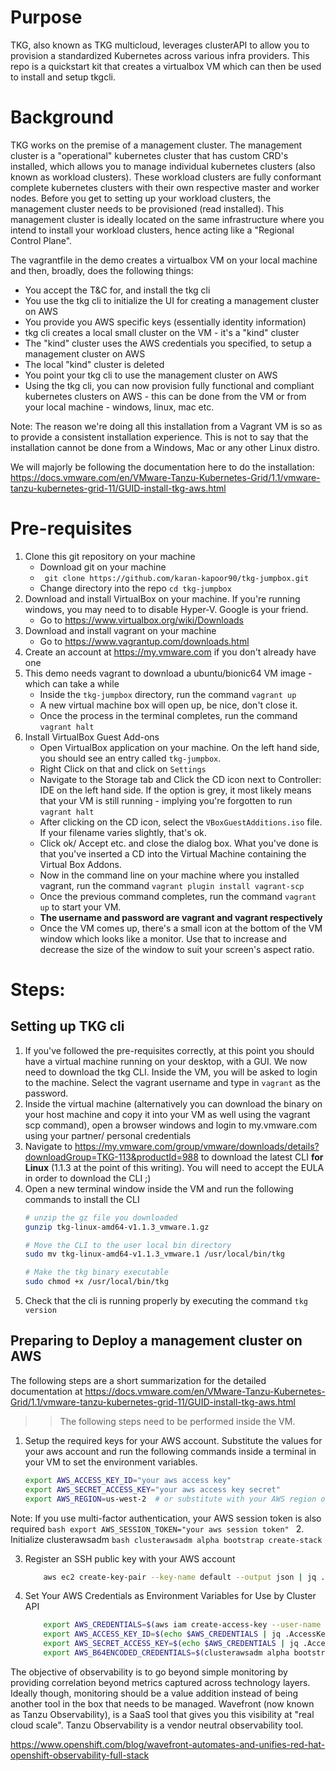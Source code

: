 # Purpose

TKG, also known as TKG multicloud, leverages clusterAPI to allow you to provision a standardized Kubernetes across various infra providers. This repo is a quickstart kit that creates a virtualbox VM which can then be used to install and setup tkgcli.

# Background

TKG works on the premise of a management cluster. The management cluster is a "operational" kubernetes cluster that has custom CRD's installed, which allows you to manage individual kubernetes clusters (also known as workload clusters). These workload clusters are fully conformant complete kubernetes clusters with their own respective master and worker nodes. Before you get to setting up your workload clusters, the management cluster needs to be provisioned (read installed). This management cluster is ideally located on the same infrastructure where you intend to install your workload clusters, hence acting like a "Regional Control Plane".

The vagrantfile in the demo creates a virtualbox VM on your local machine and then, broadly, does the following things:

- You accept the T&C for, and install the tkg cli
- You use the tkg cli to initialize the UI for creating a management cluster on AWS
- You provide you AWS specific keys (essentially identity information)
- tkg cli creates a local small cluster on the VM - it's a "kind" cluster
- The "kind" cluster uses the AWS credentials you specified, to setup a management cluster on AWS
- The local "kind" cluster is deleted
- You point your tkg cli to use the management cluster on AWS
- Using the tkg cli, you can now provision fully functional and compliant kubernetes clusters on AWS - this can be done from the VM or from your local machine - windows, linux, mac etc.

Note: The reason we're doing all this installation from a Vagrant VM is so as to provide a consistent installation experience. This is not to say that the installation cannot be done from a Windows, Mac or any other Linux distro.

We will majorly be following the documentation here to do the installation: https://docs.vmware.com/en/VMware-Tanzu-Kubernetes-Grid/1.1/vmware-tanzu-kubernetes-grid-11/GUID-install-tkg-aws.html 

# Pre-requisites

1. Clone this git repository on your machine
    - Download git on your machine
    - ` git clone https://github.com/karan-kapoor90/tkg-jumpbox.git`
    - Change directory into the repo `cd tkg-jumpbox`
2. Download and install VirtualBox on your machine. If you're running windows, you may need to to disable Hyper-V. Google is your friend.
    - Go to https://www.virtualbox.org/wiki/Downloads 
3. Download and install vagrant on your machine
    - Go to https://www.vagrantup.com/downloads.html 
4. Create an account at https://my.vmware.com if you don't already have one
5. This demo needs vagrant to download a ubuntu/bionic64 VM image - which can take a while
    - Inside the `tkg-jumpbox` directory, run the command `vagrant up`
    - A new virtual machine box will open up, be nice, don't close it.
    - Once the process in the terminal completes, run the command `vagrant halt`
6. Install VirtualBox Guest Add-ons
    - Open VirtualBox application on your machine. On the left hand side, you should see an entry called `tkg-jumpbox`.
    - Right Click on that and click on `Settings`
    - Navigate to the Storage tab and Click the CD icon next to Controller: IDE on the left hand side. If the option is grey, it most likely means that your VM is still running - implying you're forgotten to run `vagrant halt`
    - After clicking on the CD icon, select the `VBoxGuestAdditions.iso` file. If your filename varies slightly, that's ok.
    - Click ok/ Accept etc. and close the dialog box. What you've done is that you've inserted a CD into the Virtual Machine containing the Virtual Box Addons.
    - Now in the command line on your machine where you installed vagrant, run the command `vagrant plugin install vagrant-scp`
    - Once the previous command completes, run the command `vagrant up` to start your VM.
    - **The username and password are vagrant and vagrant respectively**
    - Once the VM comes up, there's a small icon at the bottom of the VM window which looks like a monitor. Use that to increase and decrease the size of the window to suit your screen's aspect ratio.

# Steps:

## Setting up TKG cli

1. If you've followed the pre-requisites correctly, at this point you should have a virtual machine running on your desktop, with a GUI. We now need to download the tkg CLI. Inside the VM, you will be asked to login to the machine. Select the vagrant username and type in `vagrant` as the password. 
2. Inside the virtual machine (alternatively you can download the binary on your host machine and copy it into your VM as well using the vagrant scp command), open a browser windows and login to my.vmware.com using your partner/ personal credentials
3. Navigate to https://my.vmware.com/group/vmware/downloads/details?downloadGroup=TKG-113&productId=988 to download the latest CLI **for Linux** (1.1.3 at the point of this writing). You will need to accept the EULA in order to download the CLI ;)
4. Open a new terminal window inside the VM and run the following commands to install the CLI
    ```bash
    # unzip the gz file you downloaded
    gunzip tkg-linux-amd64-v1.1.3_vmware.1.gz

    # Move the CLI to the user local bin directory
    sudo mv tkg-linux-amd64-v1.1.3_vmware.1 /usr/local/bin/tkg

    # Make the tkg binary executable
    sudo chmod +x /usr/local/bin/tkg
    ```
5. Check that the cli is running properly by executing the command `tkg version`

## Preparing to Deploy a management cluster on AWS

The following steps are a short summarization for the detailed documentation at https://docs.vmware.com/en/VMware-Tanzu-Kubernetes-Grid/1.1/vmware-tanzu-kubernetes-grid-11/GUID-install-tkg-aws.html 

>> The following steps need to be performed inside the VM.

1. Setup the required keys for your AWS account. Substitute the values for your aws account and run the following commands inside a terminal in your VM to set the environment variables.
    ```bash
    export AWS_ACCESS_KEY_ID="your aws access key"
    export AWS_SECRET_ACCESS_KEY="your aws access key secret"
    export AWS_REGION=us-west-2  # or substitute with your AWS region of choice
    ```
Note: If you use multi-factor authentication, your AWS session token is also required
    ```bash
    export AWS_SESSION_TOKEN="your aws session token"
    ```
2. Initialize clusterawsadm
    ```bash
        clusterawsadm alpha bootstrap create-stack
    ```

3. Register an SSH public key with your AWS account
    ```bash
        aws ec2 create-key-pair --key-name default --output json | jq .KeyMaterial -r > default.pem
    ```

4. Set Your AWS Credentials as Environment Variables for Use by Cluster API
    ```bash
        export AWS_CREDENTIALS=$(aws iam create-access-key --user-name bootstrapper.cluster-api-provider-aws.sigs.k8s.io --output json)
        export AWS_ACCESS_KEY_ID=$(echo $AWS_CREDENTIALS | jq .AccessKey.AccessKeyId -r)
        export AWS_SECRET_ACCESS_KEY=$(echo $AWS_CREDENTIALS | jq .AccessKey.SecretAccessKey -r)
        export AWS_B64ENCODED_CREDENTIALS=$(clusterawsadm alpha bootstrap encode-aws-credentials)
    ```

The objective of observability is to go beyond simple monitoring by providing correlation beyond metrics captured across technology layers. Ideally though, monitoring should be a value addition instead of being another tool in the box that needs to be managed. Wavefront (now known as Tanzu Observability), is a SaaS tool that gives you this visibility at "real cloud scale". Tanzu Observability is a vendor neutral observability tool.

https://www.openshift.com/blog/wavefront-automates-and-unifies-red-hat-openshift-observability-full-stack
